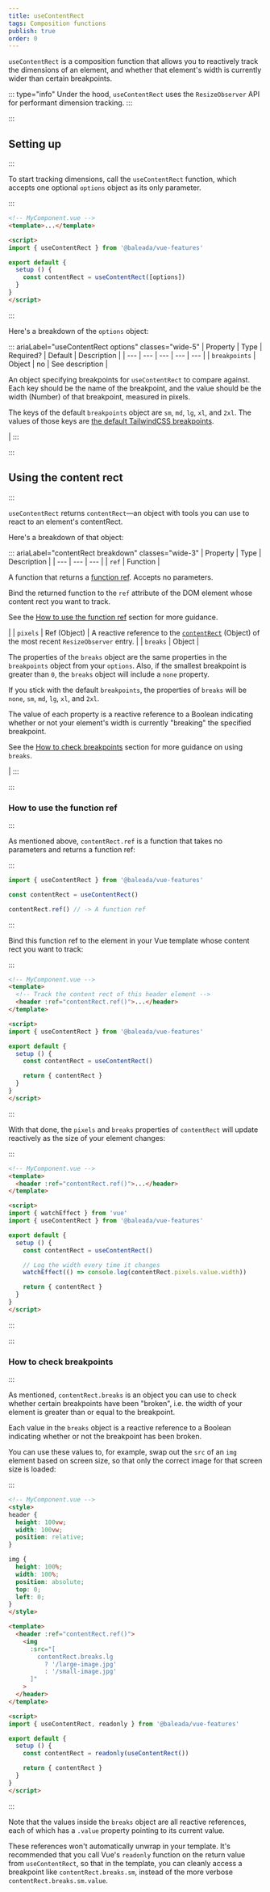 ```yaml
---
title: useContentRect
tags: Composition functions
publish: true
order: 0
---
```


`useContentRect` is a composition function that allows you to reactively track the dimensions of an element, and whether that element's width is currently wider than certain breakpoints.

::: type="info"
Under the hood, `useContentRect` uses the `ResizeObserver` API for performant dimension tracking.
:::


:::
## Setting up
:::

To start tracking dimensions, call the `useContentRect` function, which accepts one optional `options` object as its only parameter.

:::
```html
<!-- MyComponent.vue -->
<template>...</template>

<script>
import { useContentRect } from '@baleada/vue-features'

export default {
  setup () {
    const contentRect = useContentRect([options])
  }
}
</script>
```
:::

Here's a breakdown of the `options` object:

::: ariaLabel="useContentRect options" classes="wide-5"
| Property | Type | Required? | Default | Description |
| --- | --- | --- | --- | --- |
| `breakpoints` | Object | no | See description | <p>An object specifying breakpoints for `useContentRect` to compare against. Each key should be the name of the breakpoint, and the value should be the width (Number) of that breakpoint, measured in pixels.</p><p>The keys of the default `breakpoints` object are `sm`, `md`, `lg`, `xl`, and `2xl`. The values of those keys are [the default TailwindCSS breakpoints](https://tailwindcss.com/docs/responsive-design).</p> |
:::


:::
## Using the content rect
:::

`useContentRect` returns `contentRect`—an object with tools you can use to react to an element's contentRect.

Here's a breakdown of that object:

::: ariaLabel="contentRect breakdown" classes="wide-3"
| Property | Type | Description |
| --- | --- | --- |
| `ref` | Function | <p>A function that returns a [function ref](https://v3.vuejs.org/guide/composition-api-template-refs.html#usage-inside-v-for). Accepts no parameters.</p><p>Bind the returned function to the `ref` attribute of the DOM element whose content rect you want to track.</p><p>See the [How to use the function ref](#how-to-use-the-function-ref) section for more guidance.</p> |
| `pixels` | Ref (Object) | A reactive reference to the [`contentRect`](https://developer.mozilla.org/en-US/docs/Web/API/ResizeObserverEntry/contentRect) (Object) of the most recent `ResizeObserver` entry. |
| `breaks` | Object | <p>The properties of the `breaks` object are the same properties in the `breakpoints` object from your `options`. Also, if the smallest breakpoint is greater than `0`, the `breaks` object will include a `none` property.</p><p>If you stick with the default `breakpoints`, the properties of `breaks` will be `none`, `sm`, `md`, `lg`, `xl`, and `2xl`.</p><p>The value of each property is a reactive reference to a Boolean indicating whether or not your element's width is currently "breaking" the specified breakpoint.</p><p>See the [How to check breakpoints](#how-to-check-breakpoints) section for more guidance on using `breaks`.</p> |
:::


:::
### How to use the function ref
:::

As mentioned above, `contentRect.ref` is a function that takes no parameters and returns a function ref:

:::
```js
import { useContentRect } from '@baleada/vue-features'

const contentRect = useContentRect()

contentRect.ref() // -> A function ref
```
:::

Bind this function ref to the element in your Vue template whose content rect you want to track:

:::
```html
<!-- MyComponent.vue -->
<template>
  <!-- Track the content rect of this header element -->
  <header :ref="contentRect.ref()">...</header>
</template>

<script>
import { useContentRect } from '@baleada/vue-features'

export default {
  setup () {
    const contentRect = useContentRect()

    return { contentRect }
  }
}
</script>
```
:::

With that done, the `pixels` and `breaks` properties of `contentRect` will update reactively as the size of your element changes:

:::
```html
<!-- MyComponent.vue -->
<template>
  <header :ref="contentRect.ref()">...</header>
</template>

<script>
import { watchEffect } from 'vue'
import { useContentRect } from '@baleada/vue-features'

export default {
  setup () {
    const contentRect = useContentRect()

    // Log the width every time it changes
    watchEffect(() => console.log(contentRect.pixels.value.width))

    return { contentRect }
  }
}
</script>
```
:::


:::
### How to check breakpoints
:::

As mentioned, `contentRect.breaks` is an object you can use to check whether certain breakpoints have been "broken", i.e. the width of your element is greater than or equal to the breakpoint.

Each value in the `breaks` object is a reactive reference to a Boolean indicating whether or not the breakpoint has been broken.

You can use these values to, for example, swap out the `src` of an `img` element based on screen size, so that only the correct image for that screen size is loaded:

:::
```html
<!-- MyComponent.vue -->
<style>
header {
  height: 100vw;
  width: 100vw;
  position: relative;
}

img {
  height: 100%;
  width: 100%;
  position: absolute;
  top: 0;
  left: 0;
}
</style>

<template>
  <header :ref="contentRect.ref()">
    <img 
      :src="[
        contentRect.breaks.lg 
          ? '/large-image.jpg' 
          : '/small-image.jpg'
      ]"
    >
  </header>
</template>

<script>
import { useContentRect, readonly } from '@baleada/vue-features'

export default {
  setup () {
    const contentRect = readonly(useContentRect())

    return { contentRect }
  }
}
</script>
```
:::

Note that the values inside the `breaks` object are all reactive references, each of which has a `.value` property pointing to its current value.

These references won't automatically unwrap in your template. It's recommended that you call Vue's `readonly` function on the return value from `useContentRect`, so that in the template, you can cleanly access a breakpoint like `contentRect.breaks.sm`, instead of the more verbose `contentRect.breaks.sm.value`.
